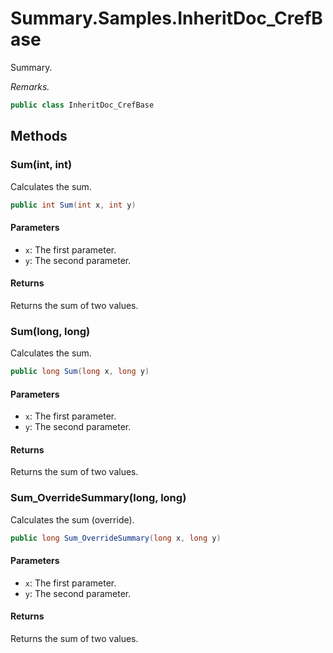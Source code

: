# Summary.Samples.InheritDoc_CrefBase
Summary.

_Remarks._

```cs
public class InheritDoc_CrefBase
```

## Methods
### Sum(int, int)
Calculates the sum.

```cs
public int Sum(int x, int y)
```

#### Parameters
- `x`: The first parameter.
- `y`: The second parameter.

#### Returns
Returns the sum of two values.

### Sum(long, long)
Calculates the sum.

```cs
public long Sum(long x, long y)
```

#### Parameters
- `x`: The first parameter.
- `y`: The second parameter.

#### Returns
Returns the sum of two values.

### Sum_OverrideSummary(long, long)
Calculates the sum (override).

```cs
public long Sum_OverrideSummary(long x, long y)
```

#### Parameters
- `x`: The first parameter.
- `y`: The second parameter.

#### Returns
Returns the sum of two values.


